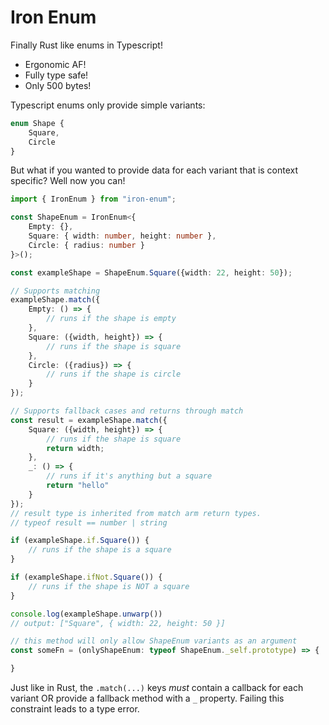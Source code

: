 # Iron Enum

Finally Rust like enums in Typescript!

- Ergonomic AF!
- Fully type safe!
- Only 500 bytes!

Typescript enums only provide simple variants:
```ts
enum Shape {
    Square,
    Circle
}
```

But what if you wanted to provide data for each variant that is context specific?  Well now you can!

```ts
import { IronEnum } from "iron-enum";

const ShapeEnum = IronEnum<{
    Empty: {},
    Square: { width: number, height: number },
    Circle: { radius: number }
}>();

const exampleShape = ShapeEnum.Square({width: 22, height: 50});

// Supports matching
exampleShape.match({
    Empty: () => {
        // runs if the shape is empty
    },
    Square: ({width, height}) => {
        // runs if the shape is square
    },
    Circle: ({radius}) => {
        // runs if the shape is circle
    }
});

// Supports fallback cases and returns through match
const result = exampleShape.match({
    Square: ({width, height}) => {
        // runs if the shape is square
        return width;
    },
    _: () => {
        // runs if it's anything but a square
        return "hello"
    }
});
// result type is inherited from match arm return types.
// typeof result == number | string

if (exampleShape.if.Square()) {
    // runs if the shape is a square
}

if (exampleShape.ifNot.Square()) {
    // runs if the shape is NOT a square
}

console.log(exampleShape.unwarp())
// output: ["Square", { width: 22, height: 50 }]

// this method will only allow ShapeEnum variants as an argument
const someFn = (onlyShapeEnum: typeof ShapeEnum._self.prototype) => {

}
```

Just like in Rust, the `.match(...)` keys *must* contain a callback for each variant OR provide a fallback method with a `_` property.  Failing this constraint leads to a type error.